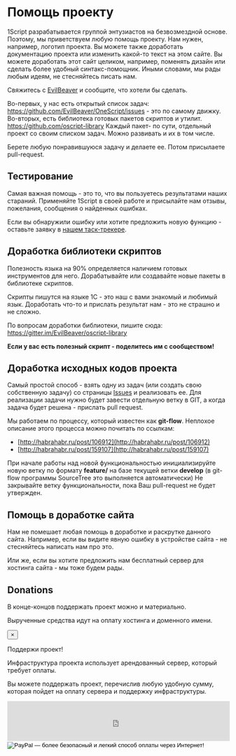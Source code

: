 # Помощь проекту

1Script разрабатывается группой энтузиастов на безвозмездной основе. Поэтому, мы приветствуем любую помощь проекту. Нам нужен, например, логотип проекта.
Вы можете также доработать документацию проекта или изменить какой-то текст на этом сайте.
Вы можете доработать этот сайт целиком, например, поменять дизайн или сделать более удобный синтакс-помощник.
Иными словами, мы рады любым идеям, не стесняйтесь писать нам.

Свяжитесь с [EvilBeaver](mailto:ovsiankin.aa@gmail.com) и сообщите, что хотели бы сделать.

Во-первых, у нас есть открытый список задач: https://github.com/EvilBeaver/OneScript/issues - это по самому движку.
Во-вторых, есть библиотека готовых пакетов скриптов и утилит. https://github.com/oscript-library Каждый пакет- по сути, отдельный проект со своим списком задач. Можно развивать и их в том числе.

Берете любую понравившуюся задачу и делаете ее. Потом присылаете pull-request.

## Тестирование

Самая важная помощь - это то, что вы пользуетесь результатами наших стараний. Применяйте 1Script в своей работе и присылайте нам отзывы, пожелания, сообщения о найденных ошибках.

Если вы обнаружили ошибку или хотите предложить новую функцию - оставьте заявку в [нашем таск-трекере](https://github.com/EvilBeaver/OneScript/issues/new).

## Доработка библиотеки скриптов

Полезность языка на 90% определяется наличием готовых инструментов для него. Дорабатывайте или создавайте новые пакеты в библиотеке скриптов.

Скрипты пишутся на языке 1С - это наш с вами знакомый и любимый язык. Доработать что-то и прислать результат нам - это не страшно и не сложно.

По вопросам доработки библиотеки, пишите сюда: https://gitter.im/EvilBeaver/oscript-library

**Если у вас есть полезный скрипт - поделитесь им с сообществом!** 

## Доработка исходных кодов проекта

Самый простой способ - взять одну из задач (или создать свою собственную задачу) со страницы [Issues](https://github.com/EvilBeaver/OneScript/issues/) и реализовать ее. Для реализации задачи нужно будет завести отдельную ветку в GIT, а когда задача будет решена - прислать pull request.

Мы работаем по процессу, который известен как **git-flow**. Неплохое описание этого процесса можно почитать по ссылкам:

* [http://habrahabr.ru/post/106912](http://habrahabr.ru/post/106912)
* [http://habrahabr.ru/post/159107](http://habrahabr.ru/post/159107)

При начале работы над новой функциональностью инициализируйте новую ветку по формату **feature/<name-of-feature>** на базе текущей ветки **develop** (в git-flow программы SourceTree это выполняется автоматически)
Не закрывайте ветку функциональности, пока Ваш pull-request не будет утвержден. 

## Помощь в доработке сайта

Нам не помешает любая помощь в доработке и раскрутке данного сайта. Например, если вы видите явную ошибку в устройстве сайта - не стесняйтесь написать нам про это.

Или же, если вы хотите предложить нам бесплатный сервер для хостинга сайта - мы тоже будем рады.

## Donations

В конце-концов поддержать проект можно и материально.

Вырученные средства идут на оплату хостинга и доменного имени.

<div class="container">
    <div class="row">
        <div class="alert alert-warning">
            <button type="button" class="close" data-dismiss="alert" aria-hidden="true">&times;</button>
            <p class="lead">Поддержи проект!</p>
            <p>Инфраструктура проекта использует арендованный сервер, который требует оплаты.</p>
            <p>Вы можете поддержать проект, перечислив любую удобную сумму, которая пойдет на оплату сервера и поддержку инфраструктуры.</p>
            <div id="donate">
                <iframe frameborder="0" allowtransparency="true" scrolling="no" src="https://money.yandex.ru/embed/donate.xml?account=410013915014133&quickpay=donate&payment-type-choice=on&mobile-payment-type-choice=on&default-sum=&targets=%D0%94%D0%BE%D0%BC%D0%B5%D0%BD%D0%BD%D0%BE%D0%B5+%D0%B8%D0%BC%D1%8F+%D0%B8+%D1%85%D0%BE%D1%81%D1%82%D0%B8%D0%BD%D0%B3+OneScript&project-name=OneScript&project-site=http%3A%2F%2Foscript.io&button-text=05&successURL=" width="508" height="91"></iframe>
            </div> 
            <form action="https://www.paypal.com/cgi-bin/webscr" method="post" target="_top">
				<input type="hidden" name="cmd" value="_s-xclick">
				<input type="hidden" name="hosted_button_id" value="RTUGG64AZEHNL">
				<input type="image" src="https://www.paypalobjects.com/ru_RU/RU/i/btn/btn_donateCC_LG.gif" border="0" name="submit" alt="PayPal — более безопасный и легкий способ оплаты через Интернет!">
				<img alt="" border="0" src="https://www.paypalobjects.com/ru_RU/i/scr/pixel.gif" width="1" height="1">
			</form>           
        </div>
    </div>
</div>
